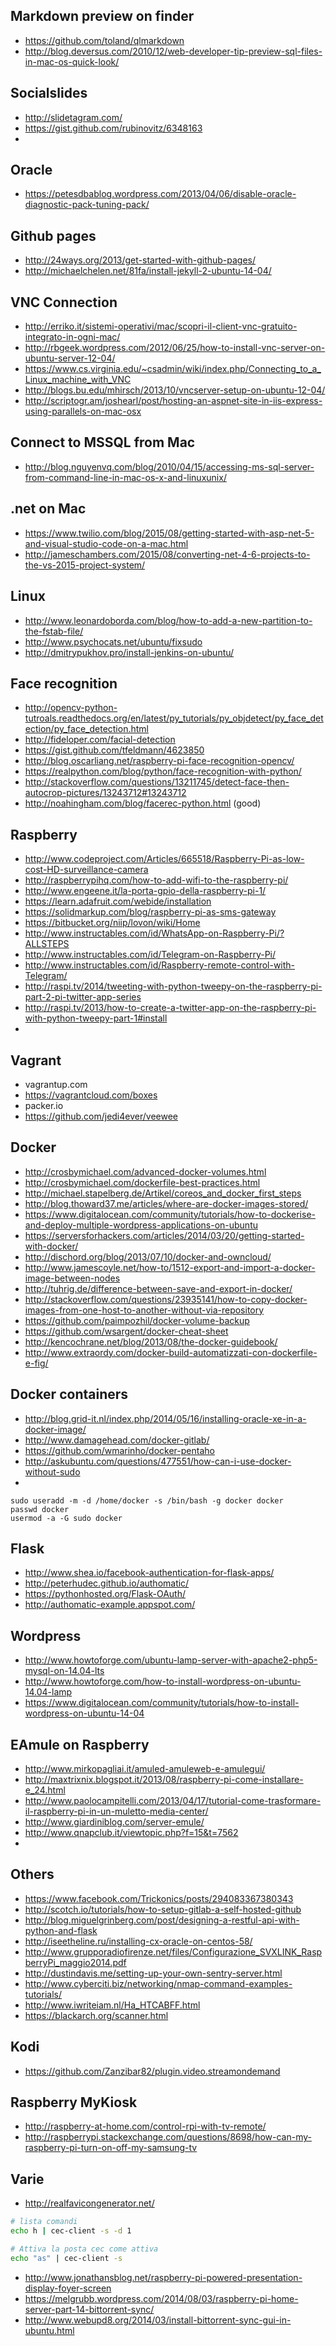 Markdown preview on finder
---
* https://github.com/toland/qlmarkdown
* http://blog.deversus.com/2010/12/web-developer-tip-preview-sql-files-in-mac-os-quick-look/

Socialslides
-----------
* http://slidetagram.com/
* https://gist.github.com/rubinovitz/6348163
* 
Oracle
-----
* https://petesdbablog.wordpress.com/2013/04/06/disable-oracle-diagnostic-pack-tuning-pack/

Github pages
---
* http://24ways.org/2013/get-started-with-github-pages/
* http://michaelchelen.net/81fa/install-jekyll-2-ubuntu-14-04/

VNC Connection
---
* http://erriko.it/sistemi-operativi/mac/scopri-il-client-vnc-gratuito-integrato-in-ogni-mac/
* http://rbgeek.wordpress.com/2012/06/25/how-to-install-vnc-server-on-ubuntu-server-12-04/
* https://www.cs.virginia.edu/~csadmin/wiki/index.php/Connecting_to_a_Linux_machine_with_VNC
* http://blogs.bu.edu/mhirsch/2013/10/vncserver-setup-on-ubuntu-12-04/
* http://scriptogr.am/joshearl/post/hosting-an-aspnet-site-in-iis-express-using-parallels-on-mac-osx

Connect to MSSQL from Mac
---
* http://blog.nguyenvq.com/blog/2010/04/15/accessing-ms-sql-server-from-command-line-in-mac-os-x-and-linuxunix/

.net on Mac
-----------
* https://www.twilio.com/blog/2015/08/getting-started-with-asp-net-5-and-visual-studio-code-on-a-mac.html
* http://jameschambers.com/2015/08/converting-net-4-6-projects-to-the-vs-2015-project-system/

Linux
---
* http://www.leonardoborda.com/blog/how-to-add-a-new-partition-to-the-fstab-file/
* http://www.psychocats.net/ubuntu/fixsudo
* http://dmitrypukhov.pro/install-jenkins-on-ubuntu/

Face recognition
---
* http://opencv-python-tutroals.readthedocs.org/en/latest/py_tutorials/py_objdetect/py_face_detection/py_face_detection.html
* http://fideloper.com/facial-detection
* https://gist.github.com/tfeldmann/4623850
* http://blog.oscarliang.net/raspberry-pi-face-recognition-opencv/
* https://realpython.com/blog/python/face-recognition-with-python/
* http://stackoverflow.com/questions/13211745/detect-face-then-autocrop-pictures/13243712#13243712
* http://noahingham.com/blog/facerec-python.html (good)


Raspberry
---
* http://www.codeproject.com/Articles/665518/Raspberry-Pi-as-low-cost-HD-surveillance-camera
* http://raspberrypihq.com/how-to-add-wifi-to-the-raspberry-pi/
* http://www.engeene.it/la-porta-gpio-della-raspberry-pi-1/
* https://learn.adafruit.com/webide/installation
* https://solidmarkup.com/blog/raspberry-pi-as-sms-gateway
* https://bitbucket.org/niip/lovon/wiki/Home
* http://www.instructables.com/id/WhatsApp-on-Raspberry-Pi/?ALLSTEPS
* http://www.instructables.com/id/Telegram-on-Raspberry-Pi/
* http://www.instructables.com/id/Raspberry-remote-control-with-Telegram/
* http://raspi.tv/2014/tweeting-with-python-tweepy-on-the-raspberry-pi-part-2-pi-twitter-app-series
* http://raspi.tv/2013/how-to-create-a-twitter-app-on-the-raspberry-pi-with-python-tweepy-part-1#install
* 

Vagrant
---
* vagrantup.com
* https://vagrantcloud.com/boxes
* packer.io
* https://github.com/jedi4ever/veewee

Docker
---
* http://crosbymichael.com/advanced-docker-volumes.html
* http://crosbymichael.com/dockerfile-best-practices.html
* http://michael.stapelberg.de/Artikel/coreos_and_docker_first_steps
* http://blog.thoward37.me/articles/where-are-docker-images-stored/
* https://www.digitalocean.com/community/tutorials/how-to-dockerise-and-deploy-multiple-wordpress-applications-on-ubuntu
* https://serversforhackers.com/articles/2014/03/20/getting-started-with-docker/
* http://dischord.org/blog/2013/07/10/docker-and-owncloud/
* http://www.jamescoyle.net/how-to/1512-export-and-import-a-docker-image-between-nodes
* http://tuhrig.de/difference-between-save-and-export-in-docker/
* http://stackoverflow.com/questions/23935141/how-to-copy-docker-images-from-one-host-to-another-without-via-repository
* https://github.com/paimpozhil/docker-volume-backup
* https://github.com/wsargent/docker-cheat-sheet
* http://kencochrane.net/blog/2013/08/the-docker-guidebook/
* http://www.extraordy.com/docker-build-automatizzati-con-dockerfile-e-fig/

Docker containers
---
* http://blog.grid-it.nl/index.php/2014/05/16/installing-oracle-xe-in-a-docker-image/
* http://www.damagehead.com/docker-gitlab/
* https://github.com/wmarinho/docker-pentaho
* http://askubuntu.com/questions/477551/how-can-i-use-docker-without-sudo
* 
```
sudo useradd -m -d /home/docker -s /bin/bash -g docker docker
passwd docker
usermod -a -G sudo docker
```

Flask
---
* http://www.shea.io/facebook-authentication-for-flask-apps/
* http://peterhudec.github.io/authomatic/
* https://pythonhosted.org/Flask-OAuth/
* http://authomatic-example.appspot.com/

Wordpress
---
* http://www.howtoforge.com/ubuntu-lamp-server-with-apache2-php5-mysql-on-14.04-lts
* http://www.howtoforge.com/how-to-install-wordpress-on-ubuntu-14.04-lamp
* https://www.digitalocean.com/community/tutorials/how-to-install-wordpress-on-ubuntu-14-04

EAmule on Raspberry
---
* http://www.mirkopagliai.it/amuled-amuleweb-e-amulegui/
* http://maxtrixnix.blogspot.it/2013/08/raspberry-pi-come-installare-e_24.html
* http://www.paolocampitelli.com/2013/04/17/tutorial-come-trasformare-il-raspberry-pi-in-un-muletto-media-center/
* http://www.giardiniblog.com/server-emule/
* http://www.qnapclub.it/viewtopic.php?f=15&t=7562
* 
Others
---
* https://www.facebook.com/Trickonics/posts/294083367380343
* http://scotch.io/tutorials/how-to-setup-gitlab-a-self-hosted-github
* http://blog.miguelgrinberg.com/post/designing-a-restful-api-with-python-and-flask
* http://iseetheline.ru/installing-cx-oracle-on-centos-58/
* http://www.grupporadiofirenze.net/files/Configurazione_SVXLINK_RaspberryPi_maggio2014.pdf
* http://dustindavis.me/setting-up-your-own-sentry-server.html
* http://www.cyberciti.biz/networking/nmap-command-examples-tutorials/
* http://www.iwriteiam.nl/Ha_HTCABFF.html
* https://blackarch.org/scanner.html

Kodi
---
* https://github.com/Zanzibar82/plugin.video.streamondemand

Raspberry MyKiosk
---
* http://raspberry-at-home.com/control-rpi-with-tv-remote/
* http://raspberrypi.stackexchange.com/questions/8698/how-can-my-raspberry-pi-turn-on-off-my-samsung-tv

Varie
---
* http://realfavicongenerator.net/ 


```bash
# lista comandi
echo h | cec-client -s -d 1

# Attiva la posta cec come attiva
echo "as" | cec-client -s
````

* http://www.jonathansblog.net/raspberry-pi-powered-presentation-display-foyer-screen
* https://melgrubb.wordpress.com/2014/08/03/raspberry-pi-home-server-part-14-bittorrent-sync/
* http://www.webupd8.org/2014/03/install-bittorrent-sync-gui-in-ubuntu.html
